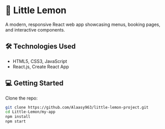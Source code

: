 # 🍋 Little Lemon

A modern, responsive React web app showcasing menus, booking pages, and interactive components.

## 🛠 Technologies Used
- HTML5, CSS3, JavaScript
- React.js, Create React App


## 💻 Getting Started
Clone the repo:
```bash
git clone https://github.com/Alaasy963/little-lemon-project.git
cd Little-Lemon/my-app
npm install
npm start
